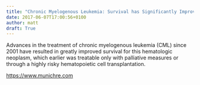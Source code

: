 ```yaml
---
title: "Chronic Myelogenous Leukemia: Survival has Significantly Improved"
date: 2017-06-07T17:00:56+0100
author: matt
draft: True
---
```

Advances in the treatment of chronic myelogenous leukemia (CML) since 2001 have resulted in greatly improved survival for this hematologic neoplasm, which earlier was treatable only with palliative measures or through a highly risky hematopoietic cell transplantation.

[ https://www.munichre.com ]( https://www.munichre.com/site/marclife-mobile/get/documents_E2083822331/marclife/assset.marclife/Documents/Publications/leukemia%20white%20paper_5-9-17.pdf )
